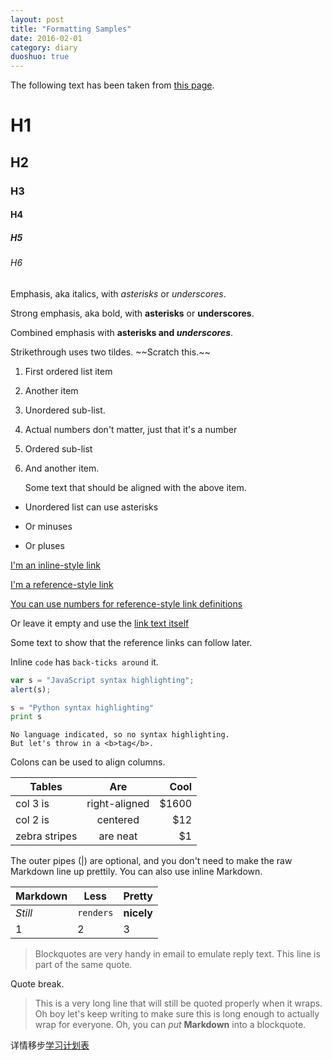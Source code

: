 ```yaml
---
layout: post
title: "Formatting Samples"
date: 2016-02-01
category: diary
duoshuo: true
---
```


The following text has been taken from [this page][1].

# H1
## H2
### H3
#### H4
##### H5
###### H6


Emphasis, aka italics, with *asterisks* or _underscores_.

Strong emphasis, aka bold, with **asterisks** or __underscores__.

Combined emphasis with **asterisks and _underscores_**.

Strikethrough uses two tildes. \~\~Scratch this.\~\~


1. First ordered list item
2. Another item
  3. Unordered sub-list. 
1. Actual numbers don't matter, just that it's a number
  1. Ordered sub-list
4. And another item.  

   Some text that should be aligned with the above item.

* Unordered list can use asterisks
- Or minuses
+ Or pluses


[I'm an inline-style link][2]

[I'm a reference-style link][3]

[You can use numbers for reference-style link definitions][4]

Or leave it empty and use the [link text itself][5]

Some text to show that the reference links can follow later.

Inline `code` has `back-ticks around` it.



```javascript
var s = "JavaScript syntax highlighting";
alert(s);
```
 
```python
s = "Python syntax highlighting"
print s
```
 
```
No language indicated, so no syntax highlighting. 
But let's throw in a <b>tag</b>.
```



Colons can be used to align columns.

| Tables        | Are           | Cool  |
| ------------- |:-------------:| -----:|
| col 3 is      | right-aligned | $1600 |
| col 2 is      | centered      |   $12 |
| zebra stripes | are neat      |    $1 |

The outer pipes (|) are optional, and you don't need to make the raw Markdown line up prettily. You can also use inline Markdown.

Markdown | Less | Pretty
--- | --- | ---
*Still* | `renders` | **nicely**
1 | 2 | 3



> Blockquotes are very handy in email to emulate reply text.
> This line is part of the same quote.

Quote break.

> This is a very long line that will still be quoted properly when it wraps. Oh boy let's keep writing to make sure this is long enough to actually wrap for everyone. Oh, you can *put* **Markdown** into a blockquote. 

详情移步[学习计划表][6]

[1]:	https://github.com/adam-p/markdown-here/wiki/Markdown-Here-Cheatsheet
[2]:	https://www.google.com
[3]:	https://www.mozilla.org
[4]:	http://slashdot.org
[5]:	http://www.reddit.com
[6]:	http://daodaoliang.github.io/work-list/